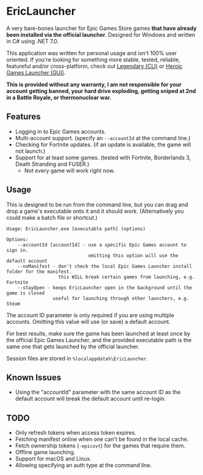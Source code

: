 # EricLauncher

A very bare-bones launcher for Epic Games Store games **that have already been installed via the official launcher**. Designed for Windows and written in C# using .NET 7.0.

This application was written for personal usage and isn't 100% user oriented. If you're looking for something more stable, tested, reliable, featureful and/or cross-platform, check out [Legendary (CLI)](https://github.com/derrod/legendary) or [Heroic Games Launcher (GUI)](https://github.com/Heroic-Games-Launcher/HeroicGamesLauncher).

**This is provided without any warranty, I am not responsible for your account getting banned, your hard drive exploding, getting sniped at 2nd in a Battle Royale, or thermonuclear war.**

## Features

- Logging in to Epic Games accounts.
- Multi-account support. (specify an `--accountId` at the command line.)
- Checking for Fortnite updates. (if an update is available, the game will not launch.)
- Support for at least some games. (tested with Fortnite, Borderlands 3, Death Stranding and FUSER.)
    - Not every game will work right now.

## Usage

This is designed to be run from the command line, but you can drag and drop a game's executable onto it and it should work. (Alternatively you could make a batch file or shortcut.)

```
Usage: EricLauncher.exe [executable path] (options)

Options:
    --accountId [accountId] - use a specific Epic Games account to sign in.
                              omitting this option will use the default account
    --noManifest - don't check the local Epic Games Launcher install folder for the manifest.
                   this WILL break certain games from launching, e.g. Fortnite
    --stayOpen - keeps EricLauncher open in the background until the game is closed
                 useful for launching through other launchers, e.g. Steam
```

The account ID parameter is only required if you are using multiple accounts. Omitting this value will use (or save) a default account.

For best results, make sure the game has been launched at least once by the official Epic Games Launcher, and the provided executable path is the same one that gets launched by the official launcher.

Session files are stored in `%localappdata%\EricLauncher`.

## Known Issues

- Using the "accountId" parameter with the same account ID as the default account will break the default account until re-login.

## TODO

- Only refresh tokens when access token expires.
- Fetching manifest online when one can't be found in the local cache.
- Fetch ownership tokens (`-epicovt`) for the games that require them.
- Offline game launching.
- Support for macOS and Linux.
- Allowing specifying an auth type at the command line.
